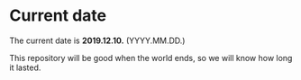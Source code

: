 # Current date

The current date is **2019.12.10.** (YYYY.MM.DD.)

This repository will be good when the world ends, so we will know how long it lasted.